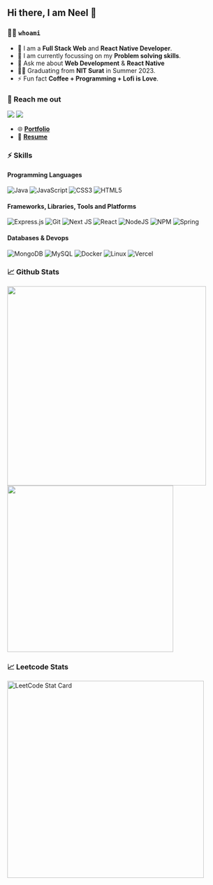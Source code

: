 ## Hi there, I am Neel 👋

### 👨‍💻 `whoami`

- 🌱 I am a **Full Stack Web** and **React Native Developer**.
- 🧐 I am currently focussing on my **Problem solving skills**.
- 💬 Ask me about **Web Development** & **React Native**
- 🧑‍🎓 Graduating from **NIT Surat** in Summer 2023.
- ⚡ Fun fact **Coffee + Programming + Lofi is Love**.

### 🤝 Reach me out

[<img src="https://img.shields.io/badge/linkedin-%230077B5.svg?&style=for-the-badge&logo=linkedin&logoColor=white" />](https://www.linkedin.com/in/neel-bavarva-61662a1a3) [<img src = "https://img.shields.io/badge/twitter-%2320A1F1.svg?&style=for-the-badge&logo=twitter&logoColor=white">](https://twitter.com/neelbavarva)

- :globe_with_meridians: [**Portfolio**](https://neelbavarva.tech/)
- 📄 [**Resume**](https://drive.google.com/file/d/1oyi0gHekD9A7rUDXpGGzX2-RkawIIYFP/view)

### ⚡ Skills

#### Programming Languages

![Java](https://img.shields.io/badge/java-%23ED8B00.svg?style=for-the-badge&logo=java&logoColor=white)
![JavaScript](https://img.shields.io/badge/javascript-%23323330.svg?style=for-the-badge&logo=javascript&logoColor=%23F7DF1E)
![CSS3](https://img.shields.io/badge/css3-%231572B6.svg?style=for-the-badge&logo=css3&logoColor=white)
![HTML5](https://img.shields.io/badge/html5-%23E34F26.svg?style=for-the-badge&logo=html5&logoColor=white)

#### Frameworks, Libraries, Tools and Platforms

![Express.js](https://img.shields.io/badge/express.js-%23404d59.svg?style=for-the-badge&logo=express&logoColor=%2361DAFB)
![Git](https://img.shields.io/badge/git-%23F05033.svg?style=for-the-badge&logo=git&logoColor=white)
![Next JS](https://img.shields.io/badge/Next-black?style=for-the-badge&logo=next.js&logoColor=white)
![React](https://img.shields.io/badge/react-%2320232a.svg?style=for-the-badge&logo=react&logoColor=%2361DAFB)
![NodeJS](https://img.shields.io/badge/node.js-6DA55F?style=for-the-badge&logo=node.js&logoColor=white)
![NPM](https://img.shields.io/badge/NPM-%23000000.svg?style=for-the-badge&logo=npm&logoColor=white)
![Spring](https://img.shields.io/badge/spring-%236DB33F.svg?style=for-the-badge&logo=spring&logoColor=white)

#### Databases & Devops

![MongoDB](https://img.shields.io/badge/MongoDB-%234ea94b.svg?style=for-the-badge&logo=mongodb&logoColor=white)
![MySQL](https://img.shields.io/badge/mysql-%2300f.svg?style=for-the-badge&logo=mysql&logoColor=white)
![Docker](https://img.shields.io/badge/docker-%230db7ed.svg?style=for-the-badge&logo=docker&logoColor=white)
![Linux](https://img.shields.io/badge/Linux-FCC624?style=for-the-badge&logo=linux&logoColor=black)
![Vercel](https://img.shields.io/badge/vercel-%23000000.svg?style=for-the-badge&logo=vercel&logoColor=white)


### 📈 Github Stats


<div align="left">
<a><img src="https://github-readme-stats.vercel.app/api?username=neelbavarva&show_icons=true&theme=dark&hide_border=true&count_private=true" width="455" ></a>
<a><img src="https://github-readme-stats.vercel.app/api/top-langs/?username=neelbavarva&layout=compact&theme=dark&hide_border=true" width="380" ></a>
</div>

### 📈 Leetcode Stats

<a href="https://leetcode.com/neelbavarva/">
  <img alt="LeetCode Stat Card" src="https://apu5rh8gxk.execute-api.us-east-1.amazonaws.com/default/leetcode-stats?theme=dark&username=neelbavarva" width="450"/>
</a>
